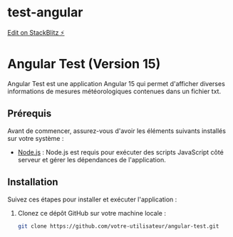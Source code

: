 # test-angular

[Edit on StackBlitz ⚡️](https://stackblitz.com/edit/angular-ivy-bujvdy)

# Angular Test (Version 15)

Angular Test est une application Angular 15 qui permet d'afficher diverses informations de mesures météorologiques contenues dans un fichier txt.

## Prérequis

Avant de commencer, assurez-vous d'avoir les éléments suivants installés sur votre système :

- [Node.js](https://nodejs.org/) : Node.js est requis pour exécuter des scripts JavaScript côté serveur et gérer les dépendances de l'application.

## Installation

Suivez ces étapes pour installer et exécuter l'application :

1. Clonez ce dépôt GitHub sur votre machine locale :

   ```bash
   git clone https://github.com/votre-utilisateur/angular-test.git
   ```
